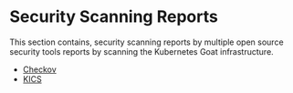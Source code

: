 # Security Scanning Reports

This section contains, security scanning reports by multiple open source security tools reports by scanning the Kubernetes Goat infrastructure.

* [Checkov](checkov.md)
* [KICS](kics.md)

